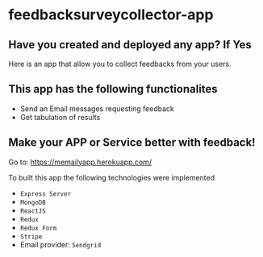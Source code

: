 # feedbacksurveycollector-app

## Have you created and deployed any app? If Yes
Here is an app that allow you to collect feedbacks from your users.

## This app has the following functionalites

* Send an Email messages requesting feedback
* Get tabulation of results

## Make your APP or Service better with feedback!

Go to: https://memailyapp.herokuapp.com/

To built this app the following technologies were implemented

* `Express Server`
* `MongoDB`
* `ReactJS`
* `Redux`
* `Redux Form`
* `Stripe`
* Email provider: `Sendgrid` 
